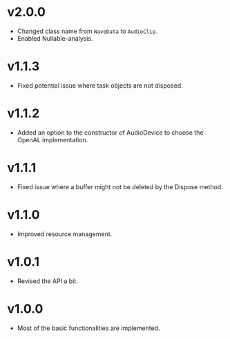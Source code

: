 # v2.0.0

- Changed class name from `WaveData` to `AudioClip`.
- Enabled Nullable-analysis.

# v1.1.3

- Fixed potential issue where task objects are not disposed.

# v1.1.2

- Added an option to the constructor of AudioDevice to choose the OpenAL implementation.

# v1.1.1

- Fixed issue where a buffer might not be deleted by the Dispose method.

# v1.1.0

- Improved resource management.

# v1.0.1

- Revised the API a bit.

# v1.0.0

- Most of the basic functionalities are implemented.
